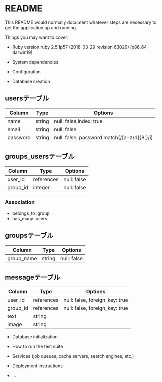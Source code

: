 # README

This README would normally document whatever steps are necessary to get the
application up and running.

Things you may want to cover:

* Ruby version
ruby 2.5.1p57 (2018-03-29 revision 63029) [x86_64-darwin19]

* System dependencies

* Configuration

* Database creation

## usersテーブル
|Column|Type|Options|
|------|----|-------|
|name|string|null: false,index: true|
|email|string|null: false|
|password|string|null: false, password.match(/[a-z\d]{8,}/i)|


## groups_usersテーブル
|Column|Type|Options|
|------|----|-------|
|user_id|references|null: false|
|group_id|integer|null: false|
### Association
- belongs_to :group
- has_many :users

## groupsテーブル
|Column|Type|Options|
|------|----|-------|
|group_name|string|null: false|


## messageテーブル
|Column|Type|Options|
|------|----|-------|
|user_id|references|null: false, foreign_key: true|
|group_id|references|null: false, foreign_key: true|
|text|string|
|image|string|


* Database initialization

* How to run the test suite

* Services (job queues, cache servers, search engines, etc.)

* Deployment instructions

* ...
